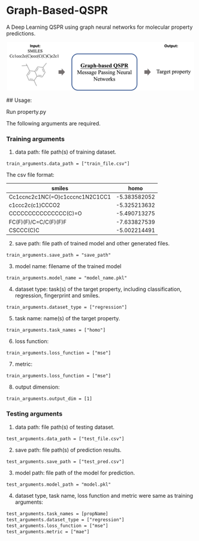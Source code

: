 # Graph-Based-QSPR
A Deep Learning QSPR using graph neural networks for molecular property predictions.
<p align="center">
<img src="./docs/diagram.png", width="500" style="background-color:white;"/>
</p>
## Usage:

Run property.py

The following arguments are required.

### Training arguments

1. data path: file path(s) of training dataset.
```
train_arguments.data_path = ["train_file.csv"]
```
  The csv file format:

| smiles                             | homo         | 
| ---------------------------------- | ------------ | 
| Cc1ccnc2c1NC(=O)c1cccnc1N2C1CC1	   | -5.383582052 |
| c1ccc2c(c1)CCCO2	                 | -5.325213632 |
| CCCCCCCCCCCCCCC(C)=O	             | -5.490713275 |
| FC(F)(F)/C=C/C(F)(F)F	             | -7.633827539 |
| CSCCC(C)C	                         | -5.002214491 | 

2. save path: file path of trained model and other generated files.
```
train_arguments.save_path = "save_path"
```
3. model name: filename of the trained model
```
train_arguments.model_name = "model_name.pkl"
```
4. dataset type: task(s) of the target property, including classification, regression, fingerprint and smiles. 
```
train_arguments.dataset_type = ["regression"]
```
5. task name: name(s) of the target property.
```
train_arguments.task_names = ["homo"]
```
6. loss function:
```
train_arguments.loss_function = ["mse"]
```
7. metric:
```
train_arguments.loss_function = ["mse"]
```
8. output dimension:
```
train_arguments.output_dim = [1]
```

### Testing arguments
1. data path: file path(s) of testing dataset.
```
test_arguments.data_path = ["test_file.csv"]
```
2. save path: file path(s) of prediction results.
```
test_arguments.save_path = ["test_pred.csv"]
```
3. model path: file path of the model for prediction.
```
test_arguments.model_path = "model.pkl"
```
4. dataset type, task name, loss function and metric were same as training arguments:
```
test_arguments.task_names = [propName]
test_arguments.dataset_type = ["regression"]
test_arguments.loss_function = ["mse"]
test_arguments.metric = ["mae"]
```
